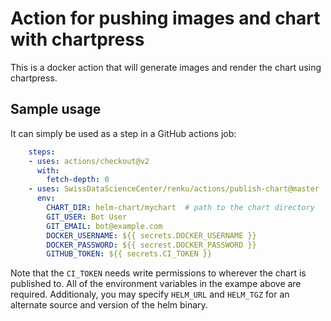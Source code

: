 # Action for pushing images and chart with chartpress

This is a docker action that will generate images and render the chart using chartpress.

## Sample usage

It can simply be used as a step in a GitHub actions job:

```yaml
    steps:
    - uses: actions/checkout@v2
      with:
        fetch-depth: 0
    - uses: SwissDataScienceCenter/renku/actions/publish-chart@master
      env:
        CHART_DIR: helm-chart/mychart  # path to the chart directory
        GIT_USER: Bot User
        GIT_EMAIL: bot@example.com
        DOCKER_USERNAME: ${{ secrets.DOCKER_USERNAME }}
        DOCKER_PASSWORD: ${{ secrest.DOCKER_PASSWORD }}
        GITHUB_TOKEN: ${{ secrets.CI_TOKEN }}
```

Note that the `CI_TOKEN` needs write permissions to wherever the chart is
published to. All of the environment variables in the exampe above are required.
Additionaly, you may specify `HELM_URL` and `HELM_TGZ` for an alternate source
and version of the helm binary.
